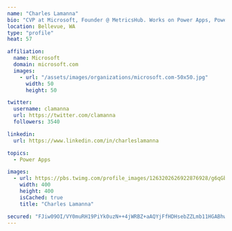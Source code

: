 ```yaml
---
name: "Charles Lamanna"
bio: "CVP at Microsoft, Founder @ MetricsHub. Works on Power Apps, Power Automate, Power Virtual Agent, Common Data Service and Dynamics 365."
location: Bellevue, WA
type: "profile"
heat: 57

affiliation:
  name: Microsoft
  domain: microsoft.com
  images:
    - url: "/assets/images/organizations/microsoft.com-50x50.jpg"
      width: 50
      height: 50

twitter:
  username: clamanna
  url: https://twitter.com/clamanna
  followers: 3540

linkedin:
  url: https://www.linkedin.com/in/charleslamanna

topics:
  - Power Apps

images:
  - url: https://pbs.twimg.com/profile_images/1263202626922876928/g6qGbHZ-_400x400.jpg
    width: 400
    height: 400
    isCached: true
    title: "Charles Lamanna"

secured: "FJiw09OI/VY0muRH19PiYk0uzN++4jWRBZ+aAQYjFfHDHsebZZLmb11HGABhwH6CuNnQBtybHQ5zuMJFKDzSpwXk7m4kP3xELWPOoYVIbCjMau1XWbzMlA7k+bw9a4b5ULCaaaZCfvN8HWdYpajlkUtriv76IW/nL1vZoNYK21qzR/nHtQCAHuSrQZWMceMy95D9BUQ3eZKoxdR+Fv6Kf47fpXhi+zuge4Ys3iEZ2xy5qamq4VzeMcjbuzAZlG/tVOmqC2RlFRuPUoHCwr+pzpBFpnVzWp770TBFtffUV10gie0HhKD74gS+0JZi4lhixn7+R80/WvyfZDoympbsJaZdo+ms/mk2Sq7Ovo82yFfnLC00d7l2jzwWX6XehsbFzOUDX+EkbcKjp286xrwx+bpKLc3+ggGtyYJjydtKUao=;4e+3G3P2L1EBSlk5fGD2wA=="
---
```


